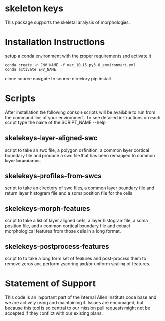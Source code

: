 # skeleton keys

This package supports the skeletal analysis of morphologies.

Installation instructions
=========================
setup a conda environment with the proper requirements and activate it

    conda create -n ENV_NAME -f mac_10.15_py3.8_environment.yml
    conda activate ENV_NAME

clone source
navigate to source directory
pip install .


Scripts
=======
After installation the following console scripts will be available to run from the command line of your environment. To see detailed instructions on each script type the name of the SCRIPT_NAME --help

skelekeys-layer-aligned-swc
----------------------------
script to take an swc file, a polygon definition, a common layer cortical boundary file and produce a swc file that has been remapped to common layer boundaries.

skelekeys-profiles-from-swcs
--------------------------------
script to take an directory of swc files, a common layer boundary file and return layer histogram file and a soma position file for the cells

skelekeys-morph-features
----------------------------
script to take a list of layer aligned cells, a layer histogram file, a soma position file, and a common cortical boundary file and extract morphological features from those cells in a long format.

skelekeys-postprocess-features
------------------------------
script to to take a long form set of features and post-process them to remove zeros and perform zscoring and/or uniform scaling of features.

Statement of Support
====================
This code is an important part of the internal Allen Institute code base and we are actively using and maintaining it. Issues are encouraged, but because this tool is so central to our mission pull requests might not be accepted if they conflict with our existing plans.






